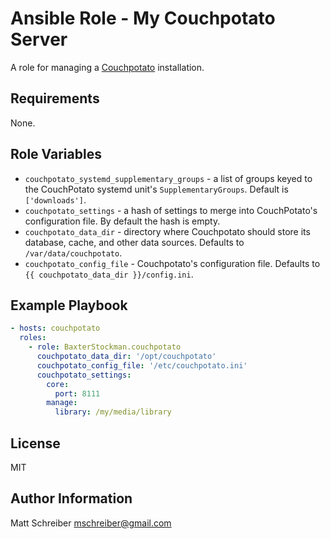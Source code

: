 # Ansible Role - My Couchpotato Server

A role for managing a
[Couchpotato](https://github.com/CouchPotato/CouchPotatoServer) installation.

## Requirements

None.

## Role Variables

- `couchpotato_systemd_supplementary_groups` - a list of groups keyed to the
  CouchPotato systemd unit's `SupplementaryGroups`.  Default is
  `['downloads']`.
- `couchpotato_settings` - a hash of settings to merge into CouchPotato's
  configuration file.  By default the hash is empty.
- `couchpotato_data_dir` - directory where Couchpotato should store its
  database, cache, and other data sources.  Defaults to
  `/var/data/couchpotato`.
- `couchpotato_config_file` - Couchpotato's configuration file.  Defaults to
  `{{ couchpotato_data_dir }}/config.ini`.

## Example Playbook

```yaml
- hosts: couchpotato
  roles:
    - role: BaxterStockman.couchpotato
      couchpotato_data_dir: '/opt/couchpotato'
      couchpotato_config_file: '/etc/couchpotato.ini'
      couchpotato_settings:
        core:
          port: 8111
        manage:
          library: /my/media/library
```

## License

MIT

## Author Information

Matt Schreiber <mschreiber@gmail.com>
